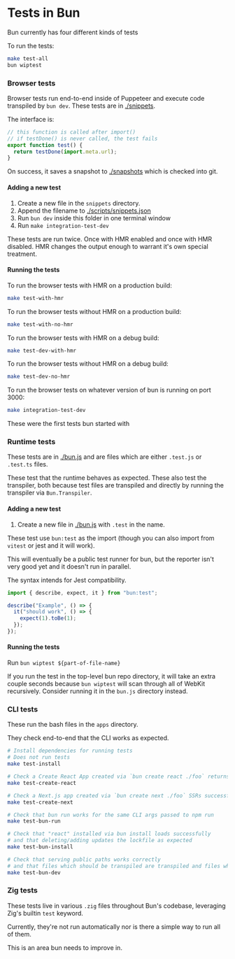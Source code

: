 # Tests in Bun

Bun currently has four different kinds of tests

To run the tests:

```bash
make test-all
bun wiptest
```

### Browser tests

Browser tests run end-to-end inside of Puppeteer and execute code transpiled by `bun dev`. These tests are in [./snippets](./snippets).

The interface is:

```js
// this function is called after import()
// if testDone() is never called, the test fails
export function test() {
  return testDone(import.meta.url);
}
```

On success, it saves a snapshot to [./snapshots](./snapshots) which is checked into git.

#### Adding a new test

1. Create a new file in the `snippets` directory.
2. Append the filename to [./scripts/snippets.json](./scripts/snippets.json)
3. Run `bun dev` inside this folder in one terminal window
4. Run `make integration-test-dev`

These tests are run twice. Once with HMR enabled and once with HMR disabled. HMR changes the output enough to warrant it's own special treatment.

#### Running the tests

To run the browser tests with HMR on a production build:

```bash
make test-with-hmr
```

To run the browser tests without HMR on a production build:

```bash
make test-with-no-hmr
```

To run the browser tests with HMR on a debug build:

```bash
make test-dev-with-hmr
```

To run the browser tests without HMR on a debug build:

```bash
make test-dev-no-hmr
```

To run the browser tests on whatever version of bun is running on port 3000:

```bash
make integration-test-dev
```

These were the first tests bun started with

### Runtime tests

These tests are in [./bun.js](./bun.js) and are files which are either `.test.js` or `.test.ts` files.

These test that the runtime behaves as expected. These also test the transpiler, both because test files are transpiled and directly by running the transpiler via `Bun.Transpiler`.

#### Adding a new test

1. Create a new file in [./bun.js](./bun.js/) with `.test` in the name.

These test use `bun:test` as the import (though you can also import from `vitest` or jest and it will work).

This will eventually be a public test runner for bun, but the reporter isn't very good yet and it doesn't run in parallel.

The syntax intends for Jest compatibility.

```ts
import { describe, expect, it } from "bun:test";

describe("Example", () => {
  it("should work", () => {
    expect(1).toBe(1);
  });
});
```

#### Running the tests

Run `bun wiptest ${part-of-file-name}`

If you run the test in the top-level bun repo directory, it will take an extra couple seconds because `bun wiptest` will scan through all of WebKit recursively. Consider running it in the `bun.js` directory instead.

### CLI tests

These run the bash files in the `apps` directory.

They check end-to-end that the CLI works as expected.

```bash
# Install dependencies for running tests
# Does not run tests
make test-install

# Check a Create React App created via `bun create react ./foo` returns HTML
make test-create-react

# Check a Next.js app created via `bun create next ./foo` SSRs successfully
make test-create-next

# Check that bun run works for the same CLI args passed to npm run
make test-bun-run

# Check that "react" installed via bun install loads successfully
# and that deleting/adding updates the lockfile as expected
make test-bun-install

# Check that serving public paths works correctly
# and that files which should be transpiled are transpiled and files which shouldn't be aren't
make test-bun-dev
```

### Zig tests

These tests live in various `.zig` files throughout Bun's codebase, leveraging Zig's builtin `test` keyword.

Currently, they're not run automatically nor is there a simple way to run all of them.

This is an area bun needs to improve in.
